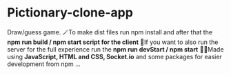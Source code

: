 # Pictionary-clone-app
Draw/guess game.
🪄To make dist files run npm install and after that the **npm run build / npm start script for the client**
🎢If you want to also run the server for the full experience run the **npm run devStart / npm start**
🧑‍💻Made using **JavaScript, HTML and CSS, Socket.io** and some packages for easier development from npm ... 
